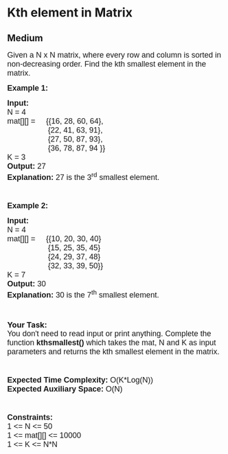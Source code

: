 # Kth element in Matrix
## Medium
<div class="problems_problem_content__Xm_eO"><p><span style="font-size:18px"><span style="font-family:arial,helvetica,sans-serif">Given a&nbsp;N&nbsp;x N&nbsp;matrix, where every row and column is sorted in non-decreasing order. Find the kth smallest element in the matrix.</span></span></p>

<div><span style="font-size:18px"><span style="font-family:arial,helvetica,sans-serif"><strong>Example 1:</strong></span></span></div>

<pre><span style="font-size:18px"><span style="font-family:arial,helvetica,sans-serif"><strong>Input:
</strong>N = 4
mat[][] =     {{16, 28, 60, 64},
                   {22, 41, 63, 91},
                   {27, 50, 87, 93},
                   {36, 78, 87, 94 }}
K = 3
<strong>Output: </strong>27
<strong>Explanation: </strong>27 is the 3<sup>rd</sup> smallest element.</span></span></pre>

<p>&nbsp;</p>

<div><span style="font-size:18px"><span style="font-family:arial,helvetica,sans-serif"><strong>Example 2:</strong></span></span></div>

<pre><span style="font-size:18px"><span style="font-family:arial,helvetica,sans-serif"><strong>Input:
</strong>N = 4
mat[][] =     {{10, 20, 30, 40}
                   {15, 25, 35, 45}
                   {24, 29, 37, 48}
                   {32, 33, 39, 50}}
K = 7
<strong>Output: </strong>30
<strong>Explanation: </strong>30 is the 7<sup>th</sup> smallest element.</span></span></pre>

<div><br>
<br>
<strong><span style="font-size:18px">Your Task:</span></strong><br>
<span style="font-size:18px"><span style="font-family:arial,helvetica,sans-serif">You don't need to read input or print anything. Complete the function <strong>kthsmallest()</strong> which takes the mat, N and K as input parameters and returns the kth smallest element in the matrix.</span></span></div>

<p>&nbsp;</p>

<p><span style="font-size:18px"><span style="font-family:arial,helvetica,sans-serif"><strong>Expected Time Complexity:&nbsp;</strong>O(K*Log(N))<br>
<strong>Expected Auxiliary Space:&nbsp;</strong>O(N)</span></span></p>

<p>&nbsp;</p>

<p><span style="font-size:18px"><span style="font-family:arial,helvetica,sans-serif"><strong>Constraints:</strong><br>
1 &lt;= N &lt;= 50<br>
1 &lt;= mat[][] &lt;= 10000</span></span><br>
<span style="font-size:18px"><span style="font-family:arial,helvetica,sans-serif">1 &lt;= K &lt;= N*N</span></span><br>
<br>
&nbsp;</p>
</div>
